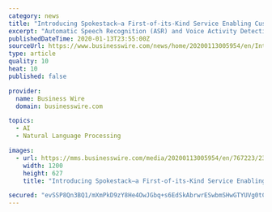 ```yaml
---
category: news
title: "Introducing Spokestack—a First-of-its-Kind Service Enabling Custom Voice Assistants on Mobile Apps"
excerpt: "Automatic Speech Recognition (ASR) and Voice Activity Detection (VAD) Easily add ASR and VAD to your app with one of our open source libraries. Spokestack ASR and VAD allow you to turn user utterances into text, which is the first step to responding to a user. Custom Wakeword Use your brand name or any keyword of your choice to put your app ..."
publishedDateTime: 2020-01-13T23:55:00Z
sourceUrl: https://www.businesswire.com/news/home/20200113005954/en/Introducing-Spokestack—a-First-of-its-Kind-Service-Enabling-Custom-Voice
type: article
quality: 10
heat: 10
published: false

provider:
  name: Business Wire
  domain: businesswire.com

topics:
  - AI
  - Natural Language Processing

images:
  - url: https://mms.businesswire.com/media/20200113005954/en/767223/23/191113-ss-logo-primary-blue.jpg
    width: 1200
    height: 627
    title: "Introducing Spokestack—a First-of-its-Kind Service Enabling Custom Voice Assistants on Mobile Apps"

secured: "evSSP8Qn3BQ1/mXmPkD9zY8He4OwJGbq+s6EdSkAbrwrESwbmSHwGTYUVg0tCgbcb55xp8gjZNN+crITPBJ27IPNRvV1yAXN0LSsQDoO2kTWy7toFc5UQDrcjTOWQB+w31Cf02xfcfpW43I1CKGh4Au+HfM9PcpChpqyacvUOiXzzmF8rhxGEo1G3dJtJDZaeR9pLZUHDyp9gOcLWtfeRVyzJpctqd7g2yDSUFSClzYiRWC9rhnvrILttIk2KjRYC9z7J5vbvuRv39Ruf9xwPe6dSiOisdvChXzjYtoNZ+AknKu30LzlFCoysRy4haL78eEA/yv8db7LSGddvOP2aU3G8tiircqOm2JoaylIIj4TDc7gyGudnhnY19EqQF243uP5FmCLiN2DXuX5c1p1+X1nMpfHRt+E0tMmjJKLPJTnElzcz8mghEuoJ0Fyh7gUuGZbSkHoyVKWmEnEseN75A==;enjfmu8EFalVdl/Rv6a14g=="
---
```


